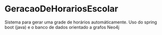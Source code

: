 # GeracaoDeHorariosEscolar
Sistema para gerar uma grade de horários automáticamente. Uso do spring boot (java) e o banco de dados orientado a grafos Neo4j

